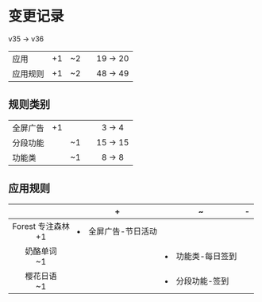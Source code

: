# 变更记录

v35 -> v36

||||||
|-|:-:|:-:|:-:|:-:|
|应用|+1|~2||19 -> 20|
|应用规则|+1|~2||48 -> 49|

## 规则类别

||||||
|-|:-:|:-:|:-:|:-:|
|全屏广告|+1|||3 -> 4|
|分段功能||~1||15 -> 15|
|功能类||~1||8 -> 8|

## 应用规则

||+|~|-|
|:-:|-|-|-|
|Forest 专注森林<br>+1|<li>全屏广告-节日活动|||
|奶酪单词<br>~1||<li>功能类-每日签到||
|樱花日语<br>~1||<li>分段功能-签到||
